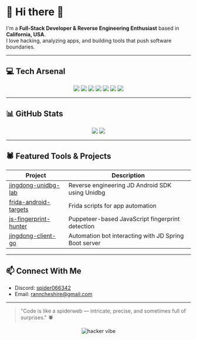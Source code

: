 # 👾 Hi there 👋

I'm a **Full-Stack Developer & Reverse Engineering Enthusiast** based in **California, USA**.  
I love hacking, analyzing apps, and building tools that push software boundaries.  

---

## 💻 Tech Arsenal

<p align="center">
  <img src="https://img.shields.io/badge/Go-00ADD8?style=for-the-badge&logo=go&logoColor=white" />
  <img src="https://img.shields.io/badge/Node.js-339933?style=for-the-badge&logo=nodedotjs&logoColor=white" />
  <img src="https://img.shields.io/badge/Python-3776AB?style=for-the-badge&logo=python&logoColor=white" />
  <img src="https://img.shields.io/badge/Java-007396?style=for-the-badge&logo=java&logoColor=white" />
  <img src="https://img.shields.io/badge/C++-00599C?style=for-the-badge&logo=c%2B%2B&logoColor=white" />
  <img src="https://img.shields.io/badge/Qt-41CD52?style=for-the-badge&logo=qt&logoColor=white" />
  <img src="https://img.shields.io/badge/Git-F05032?style=for-the-badge&logo=git&logoColor=white" />
</p>

---

## 📊 GitHub Stats

<p align="center">
  <img src="https://github-readme-stats.vercel.app/api?username=BlueSpider1020&show_icons=true&theme=radical" />
  <img src="https://github-readme-stats.vercel.app/api/top-langs/?username=BlueSpider1020&layout=compact&theme=radical" />
</p>

---

## 🕷️ Featured Tools & Projects

| Project | Description |
|---------|-------------|
| [jingdong-unidbg-lab](https://github.com/BlueSpider1020/jingdong-unidbg-lab) | Reverse engineering JD Android SDK using Unidbg |
| [frida-android-targets](https://github.com/BlueSpider1020/frida-android-targets) | Frida scripts for app automation |
| [js-fingerprint-hunter](https://github.com/BlueSpider1020/js-fingerprint-hunter) | Puppeteer-based JavaScript fingerprint detection |
| [jingdong-client-go](https://github.com/BlueSpider1020/jingdong-client-go) | Automation bot interacting with JD Spring Boot server |

---

## 📫 Connect With Me

- Discord: [spider066342](https://discord.com/users/1380950082249035888)  
- Email: ranncheshire@gmail.com  

---

> "Code is like a spiderweb — intricate, precise, and sometimes full of surprises." 🕷️  

<p align="center">
  <img src="https://media.giphy.com/media/3o7TKtnuHOHHUjR38Y/giphy.gif" alt="hacker vibe" />
</p>
